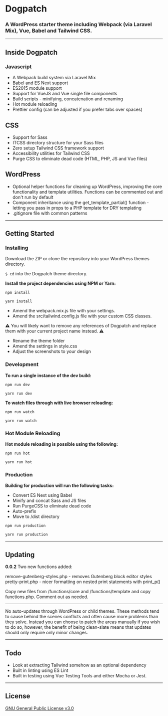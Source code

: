 # Dogpatch

### A WordPress starter theme including Webpack (via Laravel Mix), Vue, Babel and Tailwind CSS.

----------

## Inside Dogpatch

### Javascript

* A Webpack build system via Laravel Mix
* Babel and ES Next support
* ES2015 module support
* Support for VueJS and Vue single file components
* Build scripts - minifying, concatenation and renaming
* Hot module reloading
* Prettier config (can be adjusted if you prefer tabs over spaces)

## CSS
* Support for Sass
* ITCSS directory structure for your Sass files
* Zero setup Tailwind CSS framework support
* Accessibility utilities for Tailwind CSS
* Purge CSS to eliminate dead code (HTML, PHP, JS and Vue files)

## WordPress
* Optional helper functions for cleaning up WordPress, improving the core functionality and template utilities. Functions can be commented out and don't run by default
* Component inheritance using the get_template_partial() function - letting you pass in props to a PHP template for DRY templating
* .gitignore file with common patterns

----------

## Getting Started

### Installing
Download the ZIP or clone the repository into your WordPress themes directory.

`$ cd` into the Dogpatch theme directory.

**Install the project dependencies using NPM or Yarn:**

<pre><code>npm install</code></pre>
<pre><code>yarn install</code></pre>

 - Amend the webpack.mix.js file with your settings.
 - Amend the src/tailwind.config.js file with your custom CSS classes.

⚠️ You will likely want to remove any references of Dogpatch and replace them with your current project name instead. ⚠️

* Rename the theme folder
* Amend the settings in style.css
* Adjust the screenshots to your design

### Development

**To run a single instance of the dev build:**

<pre><code>npm run dev</code></pre>
<pre><code>yarn run dev</code></pre>

**To watch files through with live browser reloading:**

<pre><code>npm run watch</code></pre>
<pre><code>yarn run watch</code></pre>

### Hot Module Reloading

**Hot module reloading is possible using the following:**

<pre><code>npm run hot</code></pre>
<pre><code>yarn run hot</code></pre>

### Production

**Building for production will run the following tasks:**

* Convert ES Next using Babel
* Minify and concat Sass and JS files
* Run PurgeCSS to eliminate dead code
* Auto-prefix
* Move to /dist directory

<pre><code>npm run production</code></pre>
<pre><code>yarn run production</code></pre>

----------

## Updating

 **0.0.2**
 Two new functions added:

 remove-gutenberg-styles.php - removes Gutenberg block editor styles
 pretty-print.php - nicer formatting on nested print statements with print_p()

 Copy new files from /functions/core and /functions/template and copy functions.php. Comment out as needed.

----------
No auto-updates through WordPress or child themes. These methods tend to cause behind the scenes conflicts and often cause more problems than they solve. Instead you can choose to patch the areas manually if you wish to do so, however, the benefit of being clean-slate means that updates should only require only minor changes.

----------

## Todo

 - Look at extracting Tailwind somehow as an optional dependency
 - Built in linting using ES Lint
 - Built in testing using Vue Testing Tools and either Mocha or Jest.

----------

## License
[GNU General Public License v3.0](https://choosealicense.com/licenses/lgpl-3.0/)